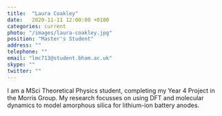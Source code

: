 ```yaml
---
title:  "Laura Coakley"
date:   2020-11-11 12:00:00 +0100
categories: current
photo: "/images/laura-coakley.jpg"
position: "Master's Student"
address: ""
telephone: ""
email: "lmc713@student.bham.ac.uk"
skype: ""
twitter: ""
---
```

I am a MSci Theoretical Physics student, completing my Year 4 Project in the Morris Group. My research focusses on using DFT and molecular dynamics to model amorphous silica for lithium-ion battery anodes.
